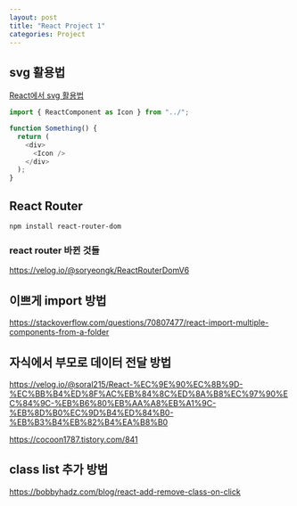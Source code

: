 ```yaml
---
layout: post
title: "React Project 1"
categories: Project
---
```


## svg 활용법

[React에서 svg 활용법](https://velog.io/@juno7803/React-React%EC%97%90%EC%84%9C-SVG-%ED%99%9C%EC%9A%A9%ED%95%98%EA%B8%B0)

```js
import { ReactComponent as Icon } from "../";

function Something() {
  return (
    <div>
      <Icon />
    </div>
  );
}
```

## React Router

`npm install react-router-dom`

### react router 바뀐 것들

https://velog.io/@soryeongk/ReactRouterDomV6

## 이쁘게 import 방법

https://stackoverflow.com/questions/70807477/react-import-multiple-components-from-a-folder

## 자식에서 부모로 데이터 전달 방법

https://velog.io/@soral215/React-%EC%9E%90%EC%8B%9D-%EC%BB%B4%ED%8F%AC%EB%84%8C%ED%8A%B8%EC%97%90%EC%84%9C-%EB%B6%80%EB%AA%A8%EB%A1%9C-%EB%8D%B0%EC%9D%B4%ED%84%B0-%EB%B3%B4%EB%82%B4%EA%B8%B0

https://cocoon1787.tistory.com/841

## class list 추가 방법

https://bobbyhadz.com/blog/react-add-remove-class-on-click
